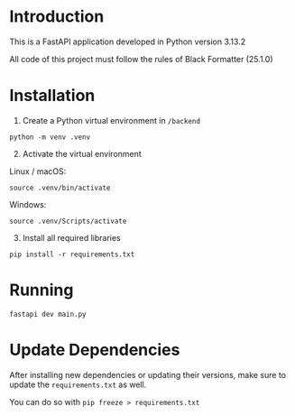# Introduction

This is a FastAPI application developed in Python version 3.13.2

All code of this project must follow the rules of Black Formatter (25.1.0)

# Installation

1. Create a Python virtual environment in `/backend`

```
python -m venv .venv
```

2. Activate the virtual environment

Linux / macOS:

```
source .venv/bin/activate
```

Windows:

```
source .venv/Scripts/activate
```

3. Install all required libraries

```
pip install -r requirements.txt
```

# Running

```
fastapi dev main.py
```

# Update Dependencies

After installing new dependencies or updating their versions, make sure to update the `requirements.txt` as well.

You can do so with `pip freeze > requirements.txt`
